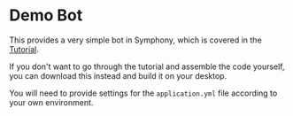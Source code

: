 # Demo Bot

This provides a very simple bot in Symphony, which is covered in the [Tutorial](../../tutorials/Spring-Boot-Bot.md).

If you don't want to go through the tutorial and assemble the code yourself, you can download this instead and build it on your desktop.

You will need to provide settings for the `application.yml` file according to your own environment.
